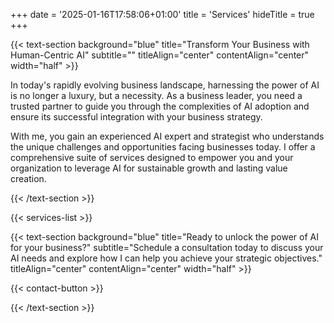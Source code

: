 +++
date = '2025-01-16T17:58:06+01:00'
title = 'Services'
hideTitle = true
+++


{{< text-section 
    background="blue" 
    title="Transform Your Business with Human-Centric AI" 
    subtitle="" 
    titleAlign="center"
    contentAlign="center"
    width="half" >}}

In today's rapidly evolving business landscape, harnessing the power of AI is no longer a luxury, but a necessity. As a business leader, you need a trusted partner to guide you through the complexities of AI adoption and ensure its successful integration with your business strategy.

With me, you gain an experienced AI expert and strategist who understands the unique challenges and opportunities facing businesses today. I offer a comprehensive suite of services designed to empower you and your organization to leverage AI for sustainable growth and lasting value creation.

{{< /text-section >}}

{{< services-list >}} 

{{< text-section 
    background="blue" 
    title="Ready to unlock the power of AI for your business?" 
    subtitle="Schedule a consultation today to discuss your AI needs and explore how I can help you achieve your strategic objectives." 
    titleAlign="center"
    contentAlign="center"
    width="half" >}}

{{< contact-button >}}

{{< /text-section >}}